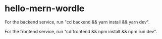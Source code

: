# hello-mern-wordle

For the backend service, run "cd backend && yarn install && yarn dev".  

For the frontend service, run "cd frontend && npm install && npm run dev".
